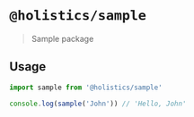 # `@holistics/sample`

> Sample package

## Usage

```javascript
import sample from '@holistics/sample'

console.log(sample('John')) // 'Hello, John'
```
